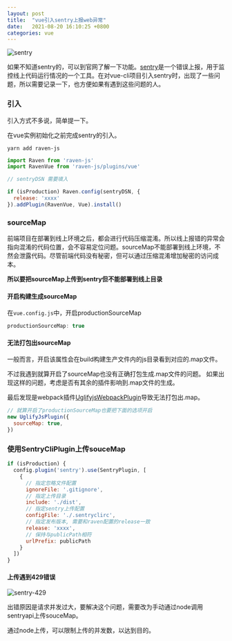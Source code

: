 ```yaml
---
layout: post
title:  "vue引入sentry上报web异常"
date:   2021-08-20 16:10:25 +0800
categories: vue
---
```


![sentry](https://i.loli.net/2021/08/20/fLZgCaUNwyb5VI8.png)

如果不知道sentry的，可以到官网了解一下功能。[sentry](https://sentry.io/)是一个错误上报，用于监控线上代码运行情况的一个工具。在对vue-cli项目引入sentry时，出现了一些问题，所以需要记录一下，也方便如果有遇到这些问题的人。

### 引入

引入方式不多说，简单提一下。

在vue实例初始化之前完成sentry的引入。

```shell
yarn add raven-js
```

```js
import Raven from 'raven-js'
import RavenVue from 'raven-js/plugins/vue'

// sentryDSN 需要填入

if (isProduction) Raven.config(sentryDSN, {
  release: 'xxxx'
}).addPlugin(RavenVue, Vue).install()
```

### sourceMap

前端项目在部署到线上环境之后，都会进行代码压缩混淆。所以线上报错的异常会指向混淆的代码位置，会不容易定位问题。sourceMap不能部署到线上环境，不然会泄露代码。尽管前端代码没有秘密，但可以通过压缩混淆增加秘密的访问成本。

**所以要把sourceMap上传到sentry但不能部署到线上目录**

#### 开启构建生成sourceMap
在`vue.config.js`中，开启productionSourceMap

```js
productionSourceMap: true
```

#### 无法打包出sourceMap

一般而言，开启该属性会在build构建生产文件内的js目录看到对应的.map文件。

不过我遇到就算开启了sourceMap也没有正确打包生成.map文件的问题。
如果出现这样的问题，考虑是否有其余的插件影响到.map文件的生成。

最后发现是webpack插件[UglifyjsWebpackPlugin](https://webpack.docschina.org/plugins/uglifyjs-webpack-plugin/)导致无法打包出.map。

```js
// 就算开启了productionSourceMap也要把下面的选项开启
new UglifyJsPlugin({
  sourceMap: true,
})
```

### 使用SentryCliPlugin上传souceMap

```js
if (isProduction) {
  config.plugin('sentry').use(SentryPlugin, [
    {
      // 指定忽略文件配置
      ignoreFile: '.gitignore',
      // 指定上传目录
      include: './dist',
      // 指定sentry上传配置
      configFile: './.sentryclirc',
      // 指定发布版本, 需要和raven配置的release一致
      release: 'xxxx',
      // 保持与publicPath相符
      urlPrefix: publicPath
    }
  ])
}
```

#### 上传遇到429错误

![sentry-429](https://i.loli.net/2021/08/20/picIGw19U2k4Rvj.png)

出错原因是请求并发过大，要解决这个问题，需要改为手动通过node调用sentryapi上传souceMap。

通过node上传，可以限制上传的并发数，以达到目的。